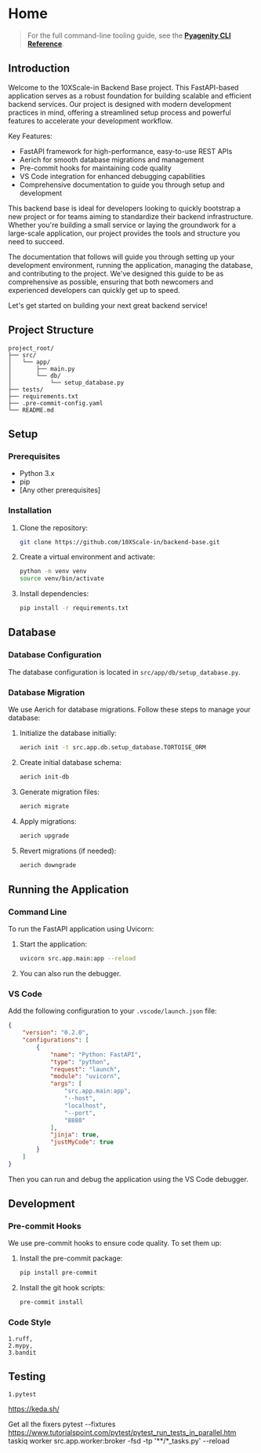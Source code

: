 
# Home

> For the full command-line tooling guide, see the **[Pyagenity CLI Reference](./cli.md)**.

## Introduction
Welcome to the 10XScale-in Backend Base project. This FastAPI-based application serves as a robust foundation for building scalable and efficient backend services. Our project is designed with modern development practices in mind, offering a streamlined setup process and powerful features to accelerate your development workflow.

Key Features:
- FastAPI framework for high-performance, easy-to-use REST APIs
- Aerich for smooth database migrations and management
- Pre-commit hooks for maintaining code quality
- VS Code integration for enhanced debugging capabilities
- Comprehensive documentation to guide you through setup and development

This backend base is ideal for developers looking to quickly bootstrap a new project or for teams aiming to standardize their backend infrastructure. Whether you're building a small service or laying the groundwork for a large-scale application, our project provides the tools and structure you need to succeed.

The documentation that follows will guide you through setting up your development environment, running the application, managing the database, and contributing to the project. We've designed this guide to be as comprehensive as possible, ensuring that both newcomers and experienced developers can quickly get up to speed.

Let's get started on building your next great backend service!

## Project Structure
```
project_root/
├── src/
│   └── app/
│       ├── main.py
│       └── db/
│           └── setup_database.py
├── tests/
├── requirements.txt
├── .pre-commit-config.yaml
└── README.md
```

## Setup

### Prerequisites
- Python 3.x
- pip
- [Any other prerequisites]

### Installation
1. Clone the repository:
    ```bash
    git clone https://github.com/10XScale-in/backend-base.git
    ```

2. Create a virtual environment and activate:
    ```bash
    python -m venv venv
    source venv/bin/activate
    ```

3. Install dependencies:
    ```bash
    pip install -r requirements.txt
    ```

## Database

### Database Configuration
The database configuration is located in `src/app/db/setup_database.py`.

### Database Migration
We use Aerich for database migrations. Follow these steps to manage your database:

1. Initialize the database initially:
    ```bash
    aerich init -t src.app.db.setup_database.TORTOISE_ORM
    ```

2. Create initial database schema:
    ```bash
    aerich init-db
    ```

3. Generate migration files:
    ```bash
    aerich migrate
    ```

4. Apply migrations:
    ```bash
    aerich upgrade
    ```

5. Revert migrations (if needed):
    ```bash
    aerich downgrade
    ```

## Running the Application

### Command Line
To run the FastAPI application using Uvicorn:
1. Start the application:
    ```bash
    uvicorn src.app.main:app --reload
    ```

2. You can also run the debugger.

### VS Code
Add the following configuration to your `.vscode/launch.json` file:
```json
{
    "version": "0.2.0",
    "configurations": [
        {
            "name": "Python: FastAPI",
            "type": "python",
            "request": "launch",
            "module": "uvicorn",
            "args": [
                "src.app.main:app",
                "--host",
                "localhost",
                "--port",
                "8880"
            ],
            "jinja": true,
            "justMyCode": true
        }
    ]
}
```
Then you can run and debug the application using the VS Code debugger.

## Development

### Pre-commit Hooks
We use pre-commit hooks to ensure code quality. To set them up:

1. Install the pre-commit package:
    ```bash
    pip install pre-commit
    ```

2. Install the git hook scripts:
    ```bash
    pre-commit install
    ```

### Code Style
    1.ruff,
    2.mypy,
    3.bandit

## Testing
    1.pytest


https://keda.sh/

Get all the fixers
pytest --fixtures
https://www.tutorialspoint.com/pytest/pytest_run_tests_in_parallel.htm
taskiq worker src.app.worker:broker -fsd -tp '**/*_tasks.py' --reload